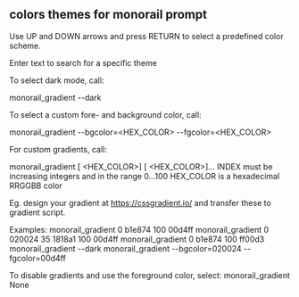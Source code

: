 colors themes for monorail prompt
---------------------------------

Use UP and DOWN arrows and press RETURN to select a predefined color scheme.

Enter text to search for a specific theme


To select dark mode, call:

monorail_gradient --dark

To select a custom fore- and background color, call:

monorail_gradient --bgcolor=<HEX_COLOR> --fgcolor=<HEX_COLOR>

For custom gradients, call:

monorail_gradient [<INDEX> <HEX_COLOR>] [<INDEX> <HEX_COLOR>]...
INDEX       must be increasing integers and in the range 0...100
HEX_COLOR   is a hexadecimal RRGGBB color 

Eg. design your gradient at https://cssgradient.io/ and transfer these to gradient script.

Examples:
monorail_gradient  0 b1e874  100 00d4ff
monorail_gradient  0 020024  35 1818a1  100 00d4ff
monorail_gradient  0 b1e874  100 ff00d3
monorail_gradient --dark
monorail_gradient --bgcolor=020024 --fgcolor=00d4ff

To disable gradients and use the foreground color, select:
monorail_gradient None
